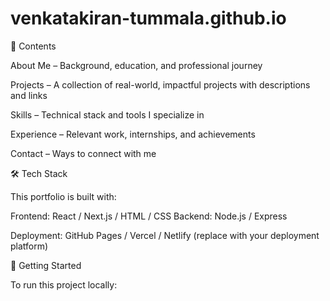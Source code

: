 # venkatakiran-tummala.github.io
📂 Contents

About Me – Background, education, and professional journey

Projects – A collection of real-world, impactful projects with descriptions and links

Skills – Technical stack and tools I specialize in

Experience – Relevant work, internships, and achievements

Contact – Ways to connect with me

🛠️ Tech Stack

This portfolio is built with:

Frontend: React / Next.js / HTML / CSS 
Backend: Node.js / Express 

Deployment: GitHub Pages / Vercel / Netlify (replace with your deployment platform)

🚀 Getting Started

To run this project locally:
